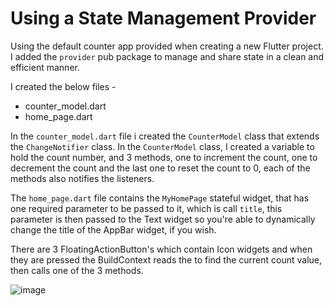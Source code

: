 # Using a State Management Provider

Using the default counter app provided when creating a new Flutter project. I added the `provider` pub package to manage and share state in a clean and efficient manner.

I created the below files - 

- counter_model.dart
- home_page.dart

In the `counter_model.dart` file i created the `CounterModel` class that extends the `ChangeNotifier` class. In the `CounterModel` class, I created a variable to hold the count number, and 3 methods, one to increment the count, one to decrement the count and the last one to reset the count to 0, each of the methods also notifies the listeners.

The `home_page.dart` file contains the `MyHomePage` stateful widget, that has one required parameter to be passed to it, which is call `title`, this parameter is then passed to the Text widget so you're able to dynamically change the title of the AppBar widget, if you wish.

There are 3 FloatingActionButton's which contain Icon widgets and when they are pressed the BuildContext reads the <CounterModel> to find the current count value, then calls one of the 3 methods. 

![image](https://github.com/user-attachments/assets/84c61345-c72d-45d7-ac70-4567ee156168)
